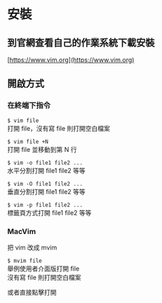 # 安裝

## 到官網查看自己的作業系統下載安裝

[https://www.vim.org](https://www.vim.org)

## 開啟方式

### 在終端下指令

`$ vim file`  
打開 file，沒有寫 file 則打開空白檔案

`$ vim file +N`  
打開 file 並移動到第 N 行

`$ vim -o file1 file2 ...`  
水平分割打開 file1 file2 等等

`$ vim -O file1 file2 ...`  
垂直分割打開 file1 file2 等等

`$ vim -p file1 file2 ...`  
標籤頁方式打開 file1 file2 等等

### MacVim

把 vim 改成 mvim

`$ mvim file`  
舉例使用者介面版打開 file  
沒有寫 file 則打開空白檔案

或者直接點擊打開

